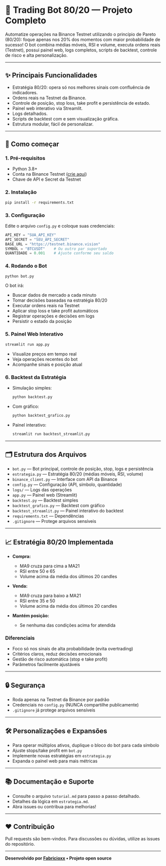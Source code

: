 # 🤖 Trading Bot 80/20 — Projeto Completo

Automatize operações na Binance Testnet utilizando o princípio de Pareto (80/20): foque apenas nos 20% dos momentos com maior probabilidade de sucesso! O bot combina médias móveis, RSI e volume, executa ordens reais (Testnet), possui painel web, logs completos, scripts de backtest, controle de risco e alta personalização.

---

## ✨ Principais Funcionalidades

- Estratégia 80/20: opera só nos melhores sinais com confluência de indicadores.
- Ordens reais na Testnet da Binance.
- Controle de posição, stop loss, take profit e persistência de estado.
- Painel web interativo via Streamlit.
- Logs detalhados.
- Scripts de backtest com e sem visualização gráfica.
- Estrutura modular, fácil de personalizar.

---

## 🚀 Como começar

### 1. Pré-requisitos

- Python 3.8+
- Conta na Binance Testnet ([crie aqui](https://testnet.binance.vision/))
- Chave de API e Secret da Testnet

### 2. Instalação

```bash
pip install -r requirements.txt
```

### 3. Configuração

Edite o arquivo `config.py` e coloque suas credenciais:

```python
API_KEY = "SUA_API_KEY"
API_SECRET = "SEU_API_SECRET"
BASE_URL = "https://testnet.binance.vision"
SYMBOL = "BTCUSDT"    # Ou outro par suportado
QUANTIDADE = 0.001    # Ajuste conforme seu saldo
```

### 4. Rodando o Bot

```bash
python bot.py
```

O bot irá:

- Buscar dados de mercado a cada minuto
- Tomar decisões baseadas na estratégia 80/20
- Executar ordens reais na Testnet
- Aplicar stop loss e take profit automáticos
- Registrar operações e decisões em logs
- Persistir o estado da posição

### 5. Painel Web Interativo

```bash
streamlit run app.py
```

- Visualize preços em tempo real
- Veja operações recentes do bot
- Acompanhe sinais e posição atual

### 6. Backtest da Estratégia

- Simulação simples:
  ```bash
  python backtest.py
  ```
- Com gráfico:
  ```bash
  python backtest_grafico.py
  ```
- Painel interativo:
  ```bash
  streamlit run backtest_streamlit.py
  ```

---

## 🗂️ Estrutura dos Arquivos

- `bot.py` — Bot principal, controle de posição, stop, logs e persistência
- `estrategia.py` — Estratégia 80/20 (médias móveis, RSI, volume)
- `binance_client.py` — Interface com API da Binance
- `config.py` — Configuração (API, símbolo, quantidade)
- `logs/` — Logs das operações
- `app.py` — Painel web (Streamlit)
- `backtest.py` — Backtest simples
- `backtest_grafico.py` — Backtest com gráfico
- `backtest_streamlit.py` — Painel interativo do backtest
- `requirements.txt` — Dependências
- `.gitignore` — Protege arquivos sensíveis

---

## 📈 Estratégia 80/20 Implementada

- **Compra:**  
  - MA9 cruza para cima a MA21  
  - RSI entre 50 e 65  
  - Volume acima da média dos últimos 20 candles

- **Venda:**  
  - MA9 cruza para baixo a MA21  
  - RSI entre 35 e 50  
  - Volume acima da média dos últimos 20 candles

- **Mantém posição:**  
  - Se nenhuma das condições acima for atendida

### Diferenciais

- Foco só nos sinais de alta probabilidade (evita overtrading)
- Critérios claros, reduz decisões emocionais
- Gestão de risco automática (stop e take profit)
- Parâmetros facilmente ajustáveis

---

## 🔒 Segurança

- Roda apenas na Testnet da Binance por padrão
- Credenciais no `config.py` (NUNCA compartilhe publicamente)
- `.gitignore` já protege arquivos sensíveis

---

## 🛠️ Personalizações e Expansões

- Para operar múltiplos ativos, duplique o bloco do bot para cada símbolo
- Ajuste stops/take profit em `bot.py`
- Implemente novas estratégias em `estrategia.py`
- Expanda o painel web para mais métricas

---

## 📚 Documentação e Suporte

- Consulte o arquivo `tutorial.md` para passo a passo detalhado.
- Detalhes da lógica em `estrategia.md`.
- Abra issues ou contribua para melhorias!

---

## ❤️ Contribuição

Pull requests são bem-vindos. Para discussões ou dúvidas, utilize as issues do repositório.

---

**Desenvolvido por [Fabricioxx](https://github.com/Fabricioxx) • Projeto open source**

